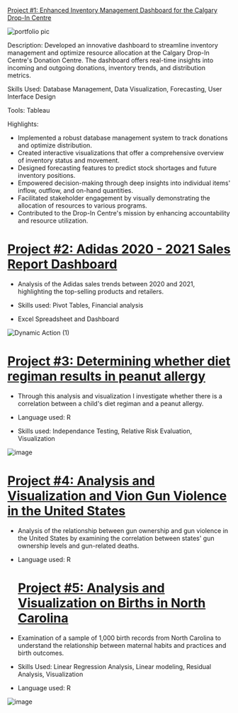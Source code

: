 

[Project #1: Enhanced Inventory Management Dashboard for the Calgary Drop-In Centre](https://github.com/rodney-sibanda/Calgary-Drop-In-Centre-Dashboard/blob/main/README.md)

![portfolio pic ](https://github.com/rodney-sibanda/Rodney-sPortfolio/assets/126027138/9218029b-7ff5-4f74-8294-95346b8a616a)


Description: Developed an innovative dashboard to streamline inventory management and optimize resource allocation at the Calgary Drop-In Centre's Donation Centre. The dashboard offers real-time insights into incoming and outgoing donations, inventory trends, and distribution metrics.

Skills Used: Database Management, Data Visualization, Forecasting, User Interface Design

Tools: Tableau

Highlights:

- Implemented a robust database management system to track donations and optimize distribution.
- Created interactive visualizations that offer a comprehensive overview of inventory status and movement.
- Designed forecasting features to predict stock shortages and future inventory positions.
- Empowered decision-making through deep insights into individual items' inflow, outflow, and on-hand quantities.
- Facilitated stakeholder engagement by visually demonstrating the allocation of resources to various programs.
- Contributed to the Drop-In Centre's mission by enhancing accountability and resource utilization.

# [Project #2: Adidas 2020 - 2021 Sales Report Dashboard](https://github.com/rodney-sibanda/Adidas-Sale-Report-2020---2021---DB---Excel)

- Analysis of the Adidas sales trends between 2020 and 2021, highlighting the top-selling products and retailers. 

- Skills used: Pivot Tables, Financial analysis

- Excel Spreadsheet and Dashboard 

![Dynamic Action (1)](https://user-images.githubusercontent.com/126027138/221468950-905a88c9-b4bf-4e62-b1c7-736f7a20250f.gif)

# [Project #3: Determining whether diet regiman results in peanut allergy](https://github.com/rodney-sibanda/Analysis-and-Visualization-of-Peanut-Allergy-Experiment-) 

- Through this analysis and visualization I investigate whether there is a correlation between a child's diet regiman and a peanut allergy. 

- Language used: R

- Skills used: Independance Testing, Relative Risk Evaluation, Visualization 

![image](https://user-images.githubusercontent.com/126027138/221918638-e97de117-85e6-458c-859d-a1914f9cff74.png)



# [Project #4: Analysis and Visualization and Vion Gun Violence in the United States](https://github.com/rodney-sibanda/US-Gun-Violence-Data-Analysis-Using-R)

- Analysis of the relationship between gun ownership and gun violence in the United States by examining the correlation between states' gun ownership levels and gun-related deaths.

- Language used: R

  # [Project #5: Analysis and Visualization on Births in North Carolina](https://github.com/rodney-sibanda/North-Carolina-Births-Analysis-Using-R)

- Examination of a sample of 1,000 birth records from North Carolina to understand the relationship between maternal habits and practices and birth outcomes.

- Skills Used: Linear Regression Analysis, Linear modeling, Residual Analysis, Visualization  

- Language used: R


![image](https://user-images.githubusercontent.com/126027138/221910683-82c69363-0ea7-47d5-a5c9-5ec72715d0b6.png)

